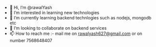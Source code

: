 - 👋 Hi, I’m @rawalYash
- 👀 I’m interested in learning new technologies 
- 🌱 I’m currently learning backend technlogies such as nodejs, mongodb etc
- 💞️ I’m looking to collaborate on backend services
- 📫 How to reach me :- mail me on rawalyash627@gmail.com or on number 7568648407

<!---
rawalYash/rawalYash is a ✨ special ✨ repository because its `README.md` (this file) appears on your GitHub profile.
You can click the Preview link to take a look at your changes.
--->
